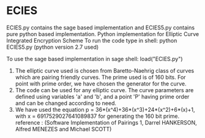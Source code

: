 # ECIES
ECIES.py contains the sage based implementation and ECIES5.py contains pure python based implementation.
Python implementation for Elliptic Curve Integrated Encryption Scheme
To run the code type in shell: python ECIES5.py
(python version 2.7 used)

To use the sage based implementation in sage shell: load("ECIES.py")


1. The elliptic curve used is chosen from Baretto-Naehrig class of curves which are pairing friendly curves. The prime used is of 160 bits. For point with prime order, we have chosen the generator for the curve.
2. The code can be used for any elliptic curve. The curve parameters are defined using variables 'a' and 'b', and a point 'P' having prime order and can be changed according to need. 
3. We have used the equation p = 36*(x^4)+36*(x^3)+24*(x^2)+6*(x)+1, with x = 6917529027641089837 for generating the 160 bit prime. 
reference : (Software Implementation of Pairings 1, Darrel HANKERSON, Alfred MENEZES and Michael SCOTT)
